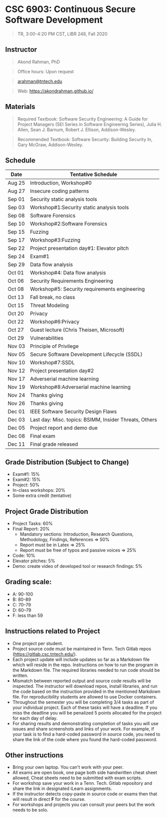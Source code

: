# CSC 6903: Continuous Secure Software Development 
> TR, 3:00-4:20 PM CST, LIBR 248, Fall 2020 

## Instructor 

> Akond Rahman, PhD 

> Office hours: Upon request 

> arahman@tntech.edu 

> Web: https://akondrahman.github.io/ 




## Materials 

> Required Textbook: Software Security Engineering: A Guide for Project Managers (SEI Series in Software Engineering Series), Julia H. Allen, Sean J. Barnum, Robert J. Ellison, Addison-Wesley. 

> Recommended Textbook:  Software Security: Building Security In, Gary McGraw, Addison-Wesley.    



## Schedule 


| Date    | Tentative Schedule                                     |
|---------|--------------------------------------------------------|
| Aug 25  | Introduction, Workshop#0                               |
| Aug 27  | Insecure coding patterns                               |
| Sep 01  | Security static analysis tools                         |
| Sep 03  | Workshop#1:Security static analysis tools              |
| Sep 08  | Software Forensics                                     |
| Sep 10  | Workshop#2:Software Forensics                          |
| Sep 15  | Fuzzing                                                |
| Sep 17  | Workshop#3:Fuzzing                                     |
| Sep 22  | Project presentation day#1: Elevator pitch             |
| Sep 24  | Exam#1                                                 |
| Sep 29  | Data flow analysis                                     |
| Oct 01  | Workshop#4: Data flow analysis                         |
| Oct 06  | Security Requirements Engineering                      |
| Oct 08  | Workshop#5: Security requirements engineering          |
| Oct 13  | Fall break, no class                                   |
| Oct 15  | Threat Modeling                                        |
| Oct 20  | Privacy                                                |
| Oct 22  | Workshop#6:Privacy                                     |
| Oct 27  | Guest lecture (Chris Theisen, Microsoft)               |                                             
| Oct 29  | Vulnerabilities                                        |                 
| Nov 03  | Principle of Privilege                                 |
| Nov 05  | Secure Software Development Lifecycle (SSDL)           |
| Nov 10  | Workshop#7:SSDL                                        |
| Nov 12  | Project presentation day#2                             |
| Nov 17  | Adverserial machine learning                           |
| Nov 19  | Workshop#8:Adverserial machine learning                |
| Nov 24  | Thanks giving                                          |
| Nov 26  | Thanks giving                                          |    
| Dec 01  | IEEE Software Security Design Flaws                    |
| Dec 03  | Last day: Misc. topics: BSIMM, Insider Threats, Others |
| Dec 05  | Project report and demo due                            |
| Dec 08  | Final exam                                             |
| Dec 11  | Final grade released                                   |

 
## Grade Distribution (Subject to Change)

- Exam#1: 15%
- Exam#2: 15% 
- Project: 50% 
- In-class workshops: 20% 
- Some extra credit (tentative) 

## Project Grade Distribution 
- Project Tasks: 60%
- Final Report: 20%
  - Mandatory sections: Introduction, Research Questions, Methodology, Findings, References => 50% 
  - Report must be in Latex => 25% 
  - Report must be free of typos and passive voices => 25% 
- Code: 10% 
- Elevator pitches: 5% 
- Demo: create video of developed tool or research findings: 5%


## Grading scale: 
  - A: 90-100 
  - B: 80-89 
  - C: 70–79 
  - D: 60–79 
  - F: less than 59


## Instructions related to Project 
- One project per student.  
- Project source code must be maintained in Tenn. Tech Gitlab repos (https://gitlab.csc.tntech.edu/). 
- Each project update will include updates so far as a Markdown file which will reside in the repo. Instructions on how to run the program in the Markdown file. The required libraries needed to run code should be written.  
- Mismatch between reported output and source code results will be inspected. The instructor will download repos, install libraries, and run the code based on the instruction provided in the mentioned Markdown file. For reproducibility students are allowed to use Docker containers.   
- Throughout the semester you will be completing 3/4 tasks as part of your individual project. Each of these tasks will have a deadline. If you miss the deadline you will be penalized 5 points allocated for the project for each day of delay. 
- For sharing results and demonstrating completion of tasks you will use issues and share screenshots and links of your work. For example, if your task is to find a hard-coded password in source code, you need to share the link of the code where you found the hard-coded password. 


## Other instructions 
- Bring your own laptop. You can't work with your peer. 
- All exams are open book, one page both side handwritten cheat sheet allowed, Cheat sheets need to be submitted with exam scripts. 
- For workshop save your work in a Tenn. Tech. Gitlab repository and share the link in designated iLearn assignments. 
- If the instructor detects copy-paste in source code or exams then that will result in direct **F** for the course.  
- For workshops and projects you can consult your peers but the work needs to be solo. 


